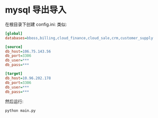 # mysql 导出导入

在根目录下创建 config.ini:
类似:
```ini
[global]
databases=bboss,billing,cloud_finance,cloud_sale,crm,customer_supply

[source]
db_host=106.75.143.56
db_port=3306
db_user=***
db_pass=***

[target]
db_host=10.96.202.178
db_port=3306
db_user=***
db_pass=***
```
然后运行:
```python
python main.py
```